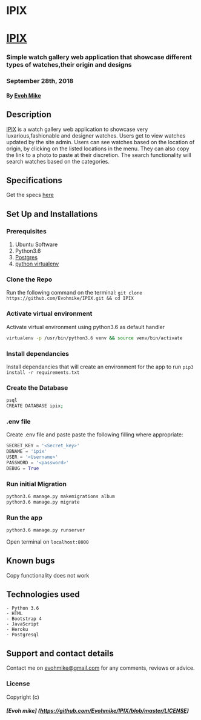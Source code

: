 # IPIX

# [IPIX](https://zoooom.herokuapp.com)
### Simple watch gallery web application that showcase different types of watches,their origin and designs 
### September 28th, 2018
#### By **[Evoh Mike](https://github.com/Evohmike)**

## Description
[IPIX]((https://ipix.herokuapp.com)) is a watch gallery web application to showcase very luxarious,fashionable and designer watches. Users get to view watches updated by the site admin. Users can see watches based on the location of origin, by clicking on the listed locations in the menu. They can also copy the link to a photo to paste at their discretion. The search functionality will search watches based on the categories. 

## Specifications
Get the specs [here]()

## Set Up and Installations

### Prerequisites
1. Ubuntu Software
2. Python3.6
3. [Postgres](https://www.postgresql.org/download/)
4. [python virtualenv](https://gist.github.com/Geoyi/d9fab4f609e9f75941946be45000632b)

### Clone the Repo
Run the following command on the terminal:
`git clone https://github.com/Evohmike/IPIX.git && cd IPIX`

### Activate virtual environment
Activate virtual environment using python3.6 as default handler
```bash
virtualenv -p /usr/bin/python3.6 venv && source venv/bin/activate
```

### Install dependancies
Install dependancies that will create an environment for the app to run
`pip3 install -r requirements.txt`

### Create the Database
```bash
psql
CREATE DATABASE ipix;
```
### .env file
Create .env file and paste paste the following filling where appropriate:
```python
SECRET_KEY = '<Secret_key>'
DBNAME = 'ipix'
USER = '<Username>'
PASSWORD = '<password>'
DEBUG = True
```
### Run initial Migration
```bash
python3.6 manage.py makemigrations album
python3.6 manage.py migrate
```

### Run the app
```bash
python3.6 manage.py runserver
```
Open terminal on `localhost:8000`

## Known bugs
Copy functionality does not work

## Technologies used
    - Python 3.6
    - HTML
    - Bootstrap 4
    - JavaScript
    - Heroku
    - Postgresql

## Support and contact details
Contact me on evohmike@gmail.com for any comments, reviews or advice.

### License
Copyright (c) 
##### **[Evoh mike] (https://github.com/Evohmike/IPIX/blob/master/LICENSE)**